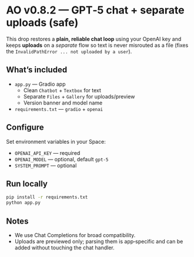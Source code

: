 # AO v0.8.2 — GPT‑5 chat + separate uploads (safe)

This drop restores a **plain, reliable chat loop** using your OpenAI key and keeps **uploads** on a *separate* flow so text
is never misrouted as a file (fixes the `InvalidPathError ... not uploaded by a user`).

## What’s included
- `app.py` — Gradio app
  - Clean `Chatbot` + `Textbox` for text
  - Separate `Files` + `Gallery` for uploads/preview
  - Version banner and model name
- `requirements.txt` — `gradio` + `openai`

## Configure
Set environment variables in your Space:
- `OPENAI_API_KEY` — required
- `OPENAI_MODEL` — optional, default `gpt-5`
- `SYSTEM_PROMPT` — optional

## Run locally
```bash
pip install -r requirements.txt
python app.py
```

## Notes
- We use Chat Completions for broad compatibility.
- Uploads are previewed only; parsing them is app‑specific and can be added without touching the chat handler.
